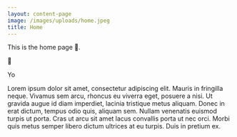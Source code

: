 ```yaml
---
layout: content-page
image: /images/uploads/home.jpeg
title: Home
---
```

This is the home page 🎉.

👋

Yo

Lorem ipsum dolor sit amet, consectetur adipiscing elit. Mauris in fringilla neque. Vivamus sem arcu, rhoncus eu viverra eget, posuere a nisi. Ut gravida augue id diam imperdiet, lacinia tristique metus aliquam. Donec in erat dictum, tempus odio quis, aliquam sem. Nullam venenatis euismod turpis ut porta. Cras ut arcu sit amet lacus convallis porta ut nec orci. Morbi quis metus semper libero dictum ultrices at eu turpis. Duis in pretium ex.
